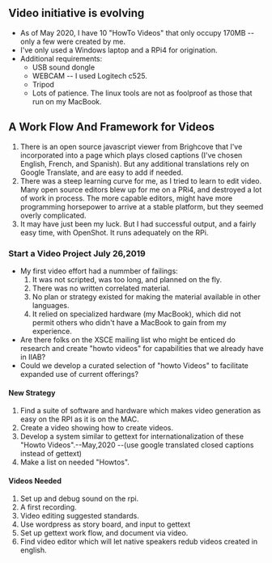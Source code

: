 ## Video initiative is evolving
* As of May 2020, I have 10 "HowTo Videos" that only occupy 170MB -- only a few were created by me.
* I've only used a Windows laptop and a RPi4 for origination.
* Additional requirements:
    * USB sound dongle
    * WEBCAM -- I used Logitech c525. 
    * Tripod
    * Lots of patience. The linux tools are not as foolproof as those that run on my MacBook.
    
## A Work Flow And Framework for Videos
1. There is an open source javascript viewer from Brighcove that I've incorporated into a page which plays closed captions (I've chosen English, French, and Spanish). But any additional translations rely on Google Translate, and are easy to add if needed.
2. There was a steep learning curve for me, as I tried to learn to edit video. Many open source editors blew up for me on a PRi4, and destroyed a lot of work in process. The more capable editors, might have more programming horsepower to arrive at a stable platform, but they seemed overly complicated.
3. It may have just been my luck. But I had successful output, and a fairly easy time, with OpenShot. It runs adequately on the RPi.

### Start a Video Project July 26,2019
* My first video effort had a nummber of failings:
   1. It was not scripted, was too long, and planned on the fly.
   2. There was no written correlated material.
   3. No plan or strategy existed for making the material available in other languages.
   4. It relied on specialized hardware (my MacBook), which did not permit others who didn't have a MacBook to gain from my experience.
* Are there folks on the XSCE mailing list who might be enticed do research and create "howto videos" for capabilities that we already have in IIAB?
* Could we develop a curated selection of "howto Videos" to facilitate expanded use of current offerings?
#### New Strategy
1. Find a suite of software and hardware which makes video generation as easy on the RPI as it is on the MAC.
2. Create a video showing how to create videos.
3. Develop a system similar to gettext for internationalization of these "Howto Videos".--May,2020 --(use google translated closed captions instead of gettext)
4. Make a list on needed "Howtos".


#### Videos Needed
1. Set up and debug sound on the rpi.
2. A first recording.
2. Video editing suggested standards.
3. Use wordpress as story board, and input to gettext
4. Set up gettext work flow, and document via video.
5. Find video editor which will let native speakers redub videos created in english.
